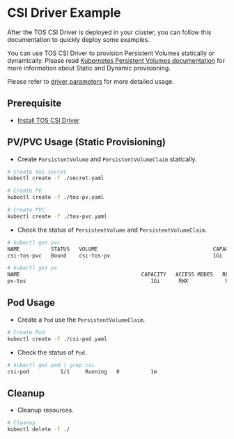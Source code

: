 # CSI Driver Example

After the TOS CSI Driver is deployed in your cluster, you can follow this documentation to quickly deploy some examples.

You can use TOS CSI Driver to provision Persistent Volumes statically or dynamically. Please read [Kubernetes Persistent Volumes documentation](https://kubernetes.io/docs/concepts/storage/persistent-volumes/) for more information about Static and Dynamic provisioning.

Please refer to [driver parameters](../../docs/csi-ebs-parameters.md) for more detailed usage.

## Prerequisite

- [Install TOS CSI Driver](../../deploy/tos/README.md)

## PV/PVC Usage (Static Provisioning)

- Create `PersistentVolume` and `PersistentVolumeClaim` statically.

```bash
# Create tos secret
kubectl create -f ./secret.yaml

# Create PV
kubectl create -f ./tos-pv.yaml

# Create PVC
kubectl create -f ./tos-pvc.yaml
```


- Check the status of `PersistentVolume` and `PersistentVolumeClaim`.

```bash
# kubectl get pvc
NAME          STATUS   VOLUME                                     CAPACITY   ACCESS MODES   STORAGECLASS   AGE
csi-tos-pvc   Bound    csi-tos-pv                                 1Gi      RWX                           13s

# kubectl get pv
NAME                                       CAPACITY   ACCESS MODES   RECLAIM POLICY   STATUS     CLAIM                 STORAGECLASS   REASON   AGE
pv-tos                                        1Gi      RWX            Retain           Bound   default/csi-tos-pvc                           83d
```

## Pod Usage

- Create a `Pod` use the `PersistentVolumeClaim`.

```bash
# Create Pod
kubectl create -f ./csi-pod.yaml
```

- Check the status of `Pod`.

```bash
# kubectl get pod | grep csi
csi-pod          1/1     Running   0          1m
```

## Cleanup

- Cleanup resources.

```bash
# Cleanup
kubectl delete -f ./
```